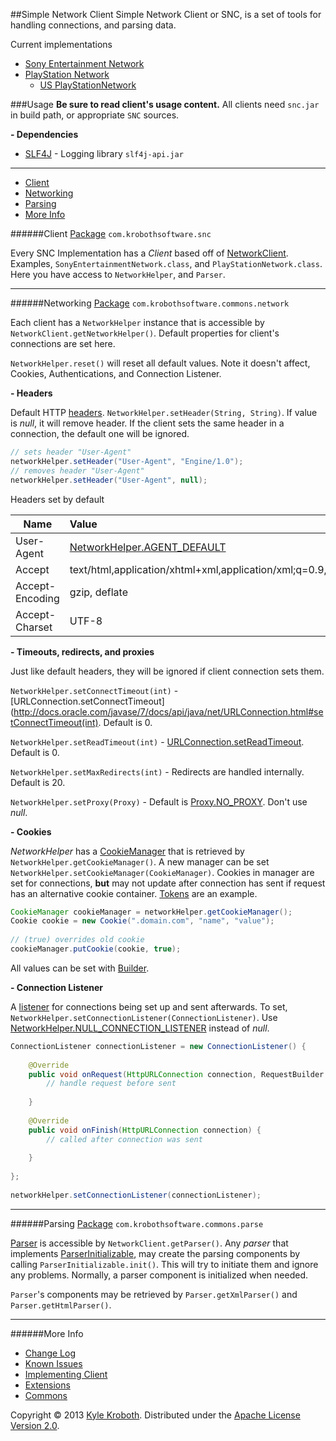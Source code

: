 ##Simple Network Client
Simple Network Client or SNC, is a set of tools for handling connections, and parsing data.

Current implementations
* [Sony Entertainment Network](https://github.com/KrobothSoftware/SimpleNetworkClient/wiki/Sony-Entertainment-Network)
 * [PlayStation Network](https://github.com/KrobothSoftware/SimpleNetworkClient/wiki/PlayStation-Network)
     * [US PlayStationNetwork](https://github.com/KrobothSoftware/SimpleNetworkClient/wiki/US-PlayStation-Network)

###Usage
**Be sure to read client's usage content.** All clients need `snc.jar` in build path, or appropriate `SNC` sources.

**- Dependencies**

* [SLF4J](http://www.slf4j.org/) - Logging library `slf4j-api.jar`

***
* [Client](#client)
* [Networking](#networking)
* [Parsing](#parsing)
* [More Info](#more-info)


######Client
[Package](http://krobothsoftware.github.io/SimpleNetworkClient/javadoc/com/krobothsoftware/snc/package-summary.html) `com.krobothsoftware.snc`

Every SNC Implementation has a _Client_ based off of [NetworkClient](http://krobothsoftware.github.io/SimpleNetworkClient/javadoc/com/krobothsoftware/snc/NetworkClient.html). Examples, `SonyEntertainmentNetwork.class`, and `PlayStationNetwork.class`. Here you have access to `NetworkHelper`, and `Parser`.
***

######Networking
[Package](http://krobothsoftware.github.io/SimpleNetworkClient/javadoc/com/krobothsoftware/commons/network/package-summary.html) `com.krobothsoftware.commons.network` 

Each client has a `NetworkHelper` instance that is accessible by `NetworkClient.getNetworkHelper()`. Default properties for client's connections are set here.

`NetworkHelper.reset()` will reset all default values. Note it doesn't affect, Cookies, Authentications, and Connection Listener.

**- Headers**

Default HTTP [headers](http://en.wikipedia.org/wiki/List_of_HTTP_header_fields). `NetworkHelper.setHeader(String, String)`. If value is _null_, it will remove header. If the client sets the same header in a connection, the default one will be ignored.
```java
// sets header "User-Agent"
networkHelper.setHeader("User-Agent", "Engine/1.0");
// removes header "User-Agent"
networkHelper.setHeader("User-Agent", null);
```
Headers set by default

| Name            | Value
|-----------------|:--------------------|
| User-Agent      | [NetworkHelper.AGENT_DEFAULT](http://krobothsoftware.github.io/SimpleNetworkClient/javadoc/com/krobothsoftware/commons/network/NetworkHelper.html#AGENT_DEFAULT)
| Accept          | text/html,application/xhtml+xml,application/xml;q=0.9,*/*;q=0.8
| Accept-Encoding | gzip, deflate
| Accept-Charset  | UTF-8

**- Timeouts, redirects, and proxies**

Just like default headers, they will be ignored if client connection sets them.

`NetworkHelper.setConnectTimeout(int)` - [URLConnection.setConnectTimeout](http://docs.oracle.com/javase/7/docs/api/java/net/URLConnection.html#setConnectTimeout(int). Default is 0.

`NetworkHelper.setReadTimeout(int)` - [URLConnection.setReadTimeout](http://docs.oracle.com/javase/7/docs/api/java/net/URLConnection.html#setReadTimeout(int)). Default is 0.

`NetworkHelper.setMaxRedirects(int)` - Redirects are handled internally. Default is 20.

`NetworkHelper.setProxy(Proxy)` - Default is [Proxy.NO_PROXY](http://docs.oracle.com/javase/1.5.0/docs/api/java/net/Proxy.html#NO_PROXY). Don't use _null_.

**- Cookies**

_NetworkHelper_ has a [CookieManager](http://krobothsoftware.github.io/SimpleNetworkClient/javadoc/com/krobothsoftware/commons/network/CookieManager.html) that is retrieved by `NetworkHelper.getCookieManager()`. A new manager can be set `NetworkHelper.setCookieManager(CookieManager)`. Cookies in manager are set for connections, **but** may not update after connection has sent if request has an alternative cookie container. [Tokens](http://krobothsoftware.github.io/SimpleNetworkClient/javadoc/com/krobothsoftware/snc/Token.html) are an example. 
```java
CookieManager cookieManager = networkHelper.getCookieManager();
Cookie cookie = new Cookie(".domain.com", "name", "value");
		
// (true) overrides old cookie
cookieManager.putCookie(cookie, true);
```
All values can be set with [Builder](http://krobothsoftware.github.io/SimpleNetworkClient/javadoc/com/krobothsoftware/commons/network/value/Cookie.Builder.html).

**- Connection Listener**

A [listener](http://krobothsoftware.github.io/SimpleNetworkClient/javadoc/com/krobothsoftware/commons/network/ConnectionListener.html) for connections being set up and sent afterwards. To set, `NetworkHelper.setConnectionListener(ConnectionListener)`. Use [NetworkHelper.NULL\_CONNECTION\_LISTENER](http://krobothsoftware.github.io/SimpleNetworkClient/javadoc/com/krobothsoftware/commons/network/NetworkHelper.html#NULL_CONNECTION_LISTENER) instead of _null_.
```java
ConnectionListener connectionListener = new ConnectionListener() {
			
	@Override
	public void onRequest(HttpURLConnection connection, RequestBuilder builder) {
		// handle request before sent
				
	}
			
	@Override
	public void onFinish(HttpURLConnection connection) {
		// called after connection was sent
				
	}
	
};
		
networkHelper.setConnectionListener(connectionListener);
```
***
######Parsing
[Package](http://krobothsoftware.github.io/SimpleNetworkClient/javadoc/com/krobothsoftware/commons/parse/package-summary.html) `com.krobothsoftware.commons.parse`

[Parser](http://krobothsoftware.github.io/SimpleNetworkClient/javadoc/com/krobothsoftware/commons/parse/Parser.html) is accessible by `NetworkClient.getParser()`. Any _parser_ that implements [ParserInitializable](http://krobothsoftware.github.io/SimpleNetworkClient/javadoc/com/krobothsoftware/commons/parse/ParserInitializable.html), may create the parsing components by calling `ParserInitializable.init()`. This will try to initiate them and ignore any problems. Normally, a parser component is initialized when needed.

`Parser`'s components may be retrieved by `Parser.getXmlParser()` and `Parser.getHtmlParser()`. 
***

######More Info
* [Change Log](https://github.com/KrobothSoftware/SimpleNetworkClient/wiki/Change-Log)
* [Known Issues](https://github.com/KrobothSoftware/SimpleNetworkClient/wiki/Known-Issues)
* [Implementing Client](https://github.com/KrobothSoftware/SimpleNetworkClient/wiki/Implementing-Network-Client)
* [Extensions](https://github.com/KrobothSoftware/SimpleNetworkClient/wiki/Extensions)
* [Commons](https://github.com/KrobothSoftware/SimpleNetworkClient/wiki/Commonshttps://github.com/KrobothSoftware/SimpleNetworkClient/wiki/Commons)

Copyright © 2013 [Kyle Kroboth](https://github.com/KrobothSoftware). Distributed under the [Apache License Version 2.0](http://www.apache.org/licenses/LICENSE-2.0.html).
